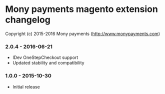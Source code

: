 # Mony payments magento extension changelog
Copyright (c) 2015-2016 Mony payments (http://www.monypayments.com)

### 2.0.4 - 2016-06-21
- IDev OneStepCheckout support
- Updated stability and compatibility 
 
### 1.0.0 - 2015-10-30
- Initial release